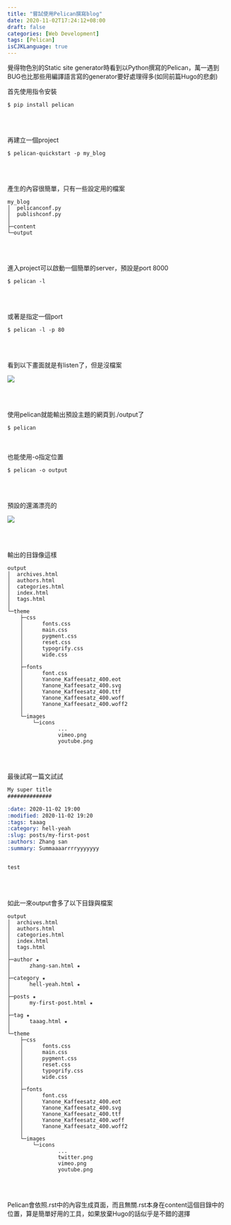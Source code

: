 ```yaml
---
title: "嘗試使用Pelican撰寫blog"
date: 2020-11-02T17:24:12+08:00
draft: false
categories: [Web Development]
tags: [Pelican]
isCJKLanguage: true
---
```

覺得物色別的Static site generator時看到以Python撰寫的Pelican，萬一遇到BUG也比那些用編譯語言寫的generator要好處理得多(如同前篇Hugo的悲劇)
<!--more-->

首先使用指令安裝
```
$ pip install pelican
```
<br></br>

再建立一個project
```
$ pelican-quickstart -p my_blog
```
<br></br>

產生的內容很簡單，只有一些設定用的檔案

```
my_blog
│  pelicanconf.py
│  publishconf.py
│
├─content
└─output
```
<br></br>

進入project可以啟動一個簡單的server，預設是port 8000
```
$ pelican -l
```
<br></br>

或著是指定一個port
```
$ pelican -l -p 80
```
<br></br>

看到以下畫面就是有listen了，但是沒檔案

![](1.png)

<br></br>

使用pelican就能輸出預設主題的網頁到./output了
```
$ pelican
```
<br></br>
也能使用-o指定位置
```
$ pelican -o output
```
<br></br>

預設的還滿漂亮的

![](2.png)

<br></br>

輸出的目錄像這樣
```
output
│  archives.html
│  authors.html
│  categories.html
│  index.html
│  tags.html
│
└─theme
    ├─css
    │      fonts.css
    │      main.css
    │      pygment.css
    │      reset.css
    │      typogrify.css
    │      wide.css
    │
    ├─fonts
    │      font.css
    │      Yanone_Kaffeesatz_400.eot
    │      Yanone_Kaffeesatz_400.svg
    │      Yanone_Kaffeesatz_400.ttf
    │      Yanone_Kaffeesatz_400.woff
    │      Yanone_Kaffeesatz_400.woff2
    │
    └─images
        └─icons
                ...
                vimeo.png
                youtube.png

```
<br></br>

最後試寫一篇文試試
```:content/first_post.rst
My super title
##############

:date: 2020-11-02 19:00
:modified: 2020-11-02 19:20
:tags: taaag
:category: hell-yeah
:slug: posts/my-first-post
:authors: Zhang san
:summary: Summaaaarrrryyyyyyy


test
```
<br></br>

如此一來output會多了以下目錄與檔案
```
output
│  archives.html
│  authors.html
│  categories.html
│  index.html
│  tags.html
│
├─author ★
│      zhang-san.html ★
│
├─category ★
│      hell-yeah.html ★
│
├─posts ★
│      my-first-post.html ★
│
├─tag ★
│      taaag.html ★
│
└─theme
    ├─css
    │      fonts.css
    │      main.css
    │      pygment.css
    │      reset.css
    │      typogrify.css
    │      wide.css
    │
    ├─fonts
    │      font.css
    │      Yanone_Kaffeesatz_400.eot
    │      Yanone_Kaffeesatz_400.svg
    │      Yanone_Kaffeesatz_400.ttf
    │      Yanone_Kaffeesatz_400.woff
    │      Yanone_Kaffeesatz_400.woff2
    │
    └─images
        └─icons
                ...
                twitter.png
                vimeo.png
                youtube.png

```
<br></br>

Pelican會依照.rst中的內容生成頁面，而且無關.rst本身在content這個目錄中的位置，算是簡單好用的工具，如果放棄Hugo的話似乎是不錯的選擇